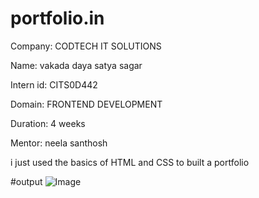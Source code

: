 # portfolio.in
Company: CODTECH IT SOLUTIONS

Name: vakada daya satya sagar

Intern id: CITS0D442

Domain: FRONTEND DEVELOPMENT

Duration: 4 weeks

Mentor: neela santhosh

i just used the basics of HTML and CSS to built a portfolio

#output
![Image](https://github.com/user-attachments/assets/e65669fe-fece-4af0-b580-6bf446809630)
